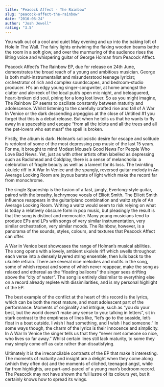 ```yaml
---
title: "Peacock Affect - The Rainbow"
slug: "peacock-affect-the-rainbow"
date: "2016-06-24"
author: "Josh Jewell"
rating: "3.5"
---
```


You walk out of a cool and quiet May evening and up into the baking loft of Hole In The Wall. The fairy lights entwining the flaking wooden beams bathe the room in a soft glow, and over the murmuring of the audience rises the lilting voice and whispering guitar of George Holman from Peacock Affect.

Peacock Affect’s The Rainbow EP, due for release on 24th June, demonstrates the broad reach of a young and ambitious musician. George is both multi-instrumentalist and misunderstood teenage lyricist; orchestrator of rich and complex soundscapes, and bedroom-studio producer. H's an edgy young singer-songwriter, at home amongst the clatter and ale-reek of the local pub’s open mic night, and beleaguered, heart-broken old soul, pining for a long lost lover. So as you might imagine, The Rainbow EP seems to oscillate constantly between maturity and adolescence. Whilst listening to the carefully crafted rise and fall of A War In Venice or the dark descending arpeggios at the close of Untitled #1 you forget that this is a debut release. But when he tells us that he wants to fly away in a spaceship and escape “from all the idiots and all the trees and all the pet-lovers who eat meat” the spell is broken.

Firstly, the album is dark. Holman’s solipsistic desire for escape and solitude is redolent of some of the most depressing pop music of the last 15 years. For me, it brought to mind Modest Mouse’s Good News For People Who Love Bad News. Yet, just as with other artists often labelled as depressing such as Radiohead and Coldplay, there is a sense of melancholia: a celebration of fragile beauty as well as a lament for its loss. The twinkling ukulele riff in A War In Venice and the spangly, reversed guitar melody in An Average Looking Room are joyous bursts of light which make the record far from monochrome.

The single Spaceship is the fusion of a fast, jangly, Everlong-style guitar, paired with the breathy, lachrymose vocals of Elliott Smith. The Elliott Smith influence reappears in the guitar/piano combination and waltz style of An Average Looking Room. Writing a waltz would seem to risk relying on what is today a relatively obscure form in pop music, but pleasingly the result is that the song is distinct and memorable. Many young musicians tend to produce EPs and LPs with songs of very similar instrumentation, very similar orchestration, very similar moods. The Rainbow, however, is a panorama of the sounds, styles, colours, and textures that Peacock Affect can offer.

A War in Venice best showcases the range of Holman’s musical abilities. The song opens with a lovely, ambient ukulele riff which swells throughout each verse into a densely layered string ensemble, then lulls back to the ukulele refrain. There are several nice melodies and motifs in the song, some of which repeat and some of which never reappear, make the song as relaxed and ethereal as the “floating balloons” the singer sees drifting above the “city of water”. The song is entirely dissimilar to everything else on a record already replete with dissimilarities, and is my personal highlight of the EP.

The best example of the conflict at the heart of this record is the lyrics, which can be both the most mature, and most adolescent part of the performance. Moments of originality and intrigue, such as “you do your best, but the world doesn’t make any sense to you: talking in letters”, sit in stark contrast to the emptiness of lines like, “let’s go to the seaside, let’s float in a boat outside. I wish I had something, and I wish I had someone.” In some ways though, the charm of the lyrics is their innocence and simplicity. In A War In Venice the singer tells us that they “never met someone so nice, who lives so far away.” Whilst certain lines still lack maturity, to some they may simply come off as cute rather than dissatisfying.

Ultimately it is the irreconcilable contrasts of the EP that make it interesting. The moments of maturity and insight are a delight when they come along (which they often do) and the moments of clichéd, teenaged angst, while far from highlights, are part-and-parcel of a young man’s bedroom record. The Peacock may not have shown the full lustre of its colours yet, but it certainly knows how to spread its wings.
